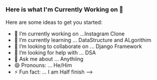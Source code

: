 ### Here is what I'm Currently Working on 👋
 

Here are some ideas to get you started:

- 🔭 I’m currently working on ...Instagram Clone
- 🌱 I’m currently learning ... DataStructure and ALgorithim
- 👯 I’m looking to collaborate on ... Django Framework
- 🤔 I’m looking for help with ... DSA
- 💬 Ask me about ... Anythiing
- 😄 Pronouns: ... He/Him
- ⚡ Fun fact: ... I am Half finish
-->
 
